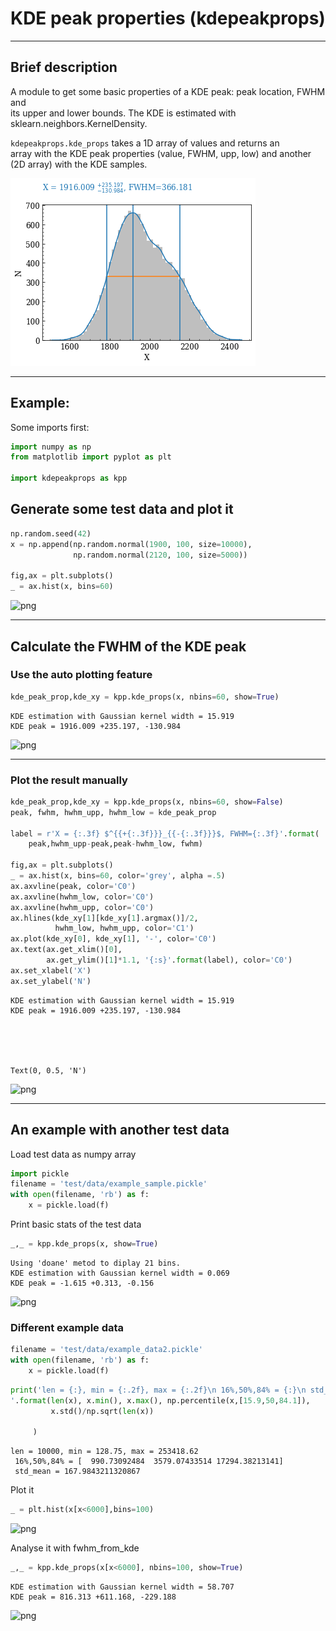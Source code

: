 # KDE peak properties (kdepeakprops)
---------
## Brief description

A module to get some basic properties of a KDE peak: peak location, FWHM and<br>
its upper and lower bounds. The KDE is estimated with sklearn.neighbors.KernelDensity.

<code>kdepeakprops.kde_props</code> takes a 1D array of values and returns an<br>
array with the KDE peak properties (value, FWHM, upp, low) and another (2D array)
with the KDE samples.

![png](docs/output_5_1.png)

--------
## Example:

Some imports first:


```python
import numpy as np
from matplotlib import pyplot as plt

import kdepeakprops as kpp
```

## Generate some test data and plot it


```python
np.random.seed(42)
x = np.append(np.random.normal(1900, 100, size=10000),
              np.random.normal(2120, 100, size=5000))

fig,ax = plt.subplots()
_ = ax.hist(x, bins=60)
```


    
![png](output_3_0.png)
    


--------
## Calculate the FWHM of the KDE peak

### Use the auto plotting feature


```python
kde_peak_prop,kde_xy = kpp.kde_props(x, nbins=60, show=True)
```

    KDE estimation with Gaussian kernel width = 15.919
    KDE peak = 1916.009 +235.197, -130.984



    
![png](output_5_1.png)
    


-------
### Plot the result manually


```python
kde_peak_prop,kde_xy = kpp.kde_props(x, nbins=60, show=False)
peak, fwhm, hwhm_upp, hwhm_low = kde_peak_prop

label = r'X = {:.3f} $^{{+{:.3f}}}_{{-{:.3f}}}$, FWHM={:.3f}'.format(
    peak,hwhm_upp-peak,peak-hwhm_low, fwhm)

fig,ax = plt.subplots()
_ = ax.hist(x, bins=60, color='grey', alpha =.5)
ax.axvline(peak, color='C0')
ax.axvline(hwhm_low, color='C0')
ax.axvline(hwhm_upp, color='C0')
ax.hlines(kde_xy[1][kde_xy[1].argmax()]/2, 
          hwhm_low, hwhm_upp, color='C1')
ax.plot(kde_xy[0], kde_xy[1], '-', color='C0')
ax.text(ax.get_xlim()[0],
        ax.get_ylim()[1]*1.1, '{:s}'.format(label), color='C0')
ax.set_xlabel('X')
ax.set_ylabel('N')

```

    KDE estimation with Gaussian kernel width = 15.919
    KDE peak = 1916.009 +235.197, -130.984





    Text(0, 0.5, 'N')




    
![png](output_7_2.png)
    


---------

## An example with another test data

Load test data as numpy array


```python
import pickle
filename = 'test/data/example_sample.pickle'
with open(filename, 'rb') as f:
    x = pickle.load(f)
```

Print basic stats of the test data


```python
_,_ = kpp.kde_props(x, show=True)

```

    Using 'doane' metod to diplay 21 bins.
    KDE estimation with Gaussian kernel width = 0.069
    KDE peak = -1.615 +0.313, -0.156



    
![png](output_13_1.png)
    


### Different example data


```python
filename = 'test/data/example_data2.pickle'
with open(filename, 'rb') as f:
    x = pickle.load(f)
```


```python
print('len = {:}, min = {:.2f}, max = {:.2f}\n 16%,50%,84% = {:}\n std_mean = {:}\
'.format(len(x), x.min(), x.max(), np.percentile(x,[15.9,50,84.1]), 
         x.std()/np.sqrt(len(x))
                                                                       )
     )
```

    len = 10000, min = 128.75, max = 253418.62
     16%,50%,84% = [  990.73092484  3579.07433514 17294.38213141]
     std_mean = 167.9843211320867


Plot it


```python
_ = plt.hist(x[x<6000],bins=100)
```


    
![png](output_18_0.png)
    


Analyse it with fwhm_from_kde


```python
_,_ = kpp.kde_props(x[x<6000], nbins=100, show=True)

```

    KDE estimation with Gaussian kernel width = 58.707
    KDE peak = 816.313 +611.168, -229.188



    
![png](output_20_1.png)
    



```python

```
